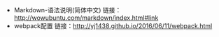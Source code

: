 * Markdown-语法说明(简体中文)  链接：http://wowubuntu.com/markdown/index.html#link
* webpack配置 链接：http://yj1438.github.io/2016/06/11/webpack.html
